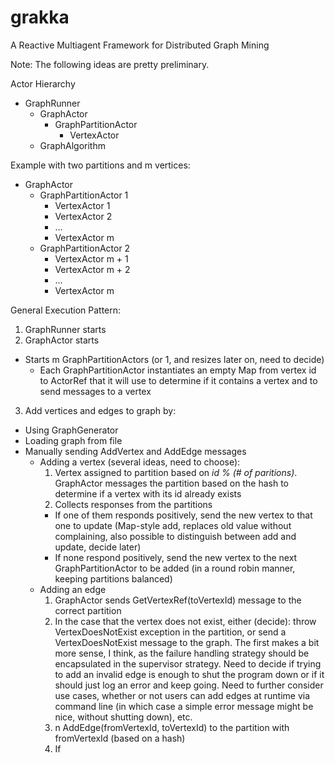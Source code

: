 grakka
======

A Reactive Multiagent Framework for Distributed Graph Mining

Note: The following ideas are pretty preliminary.

Actor Hierarchy
* GraphRunner
  * GraphActor
    * GraphPartitionActor
      * VertexActor 
  * GraphAlgorithm

Example with two partitions and m vertices:
* GraphActor
  * GraphPartitionActor 1
    * VertexActor 1
    * VertexActor 2
    * ... 
    * VertexActor m
  * GraphPartitionActor 2
    * VertexActor m + 1
    * VertexActor m + 2
    * ...
    * VertexActor m

General Execution Pattern:

1.  GraphRunner starts
2.  GraphActor starts
  * Starts m GraphPartitionActors (or 1, and resizes later on, need to decide)
    * Each GraphPartitionActor instantiates an empty Map from vertex id to ActorRef that it will use to determine if it contains a vertex and to send messages to a vertex
3.  Add vertices and edges to graph by:
  * Using GraphGenerator
  * Loading graph from file
  * Manually sending AddVertex and AddEdge messages
    * Adding a vertex (several ideas, need to choose):
      1. Vertex assigned to partition based on *id % (# of paritions)*. GraphActor messages the partition based on the hash to determine if a vertex with its id already exists
      2. Collects responses from the partitions
        * If one of them responds positively, send the new vertex to that one to update (Map-style add, replaces old value without complaining, also possible to distinguish between add and update, decide later)
        * If none respond positively, send the new vertex to the next GraphPartitionActor to be added (in a round robin manner, keeping partitions balanced)
    * Adding an edge 
      1. GraphActor sends GetVertexRef(toVertexId) message to the correct partition 
      2. In the case that the vertex does not exist, either (decide): throw VertexDoesNotExist exception in the partition, or send a VertexDoesNotExist message to the graph.  The first makes a bit more sense, I think, as the failure handling strategy should be encapsulated in the supervisor strategy. Need to decide if trying to add an invalid edge is enough to shut the program down or if it should just log an error and keep going. Need to further consider use cases, whether or not users can add edges at runtime via command line (in which case a simple error message might be nice, without shutting down), etc.
      3. n AddEdge(fromVertexId, toVertexId) to the partition with fromVertexId (based on a hash)
      2. If 
